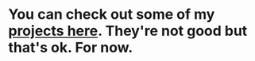 # You can check out some of my [projects here](https://locuroid.github.io/projects). They're not good but that's ok. For now.
